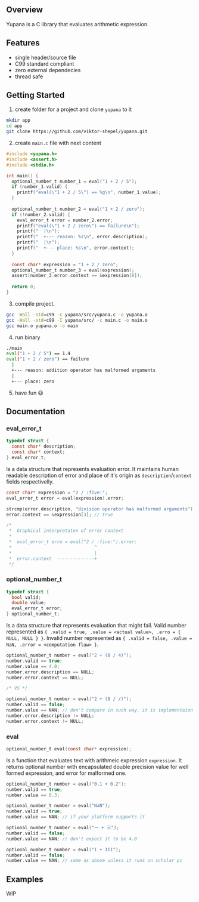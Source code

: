 ## Overview
Yupana is a C library that evaluates arithmetic expression.

## Features
* single header/source file
* C99 standard compliant
* zero external dependecies
* thread safe

## Getting Started
1. create folder for a project and clone `yupana` to it
```bash
mkdir app
cd app
git clone https://github.com/viktor-shepel/yupana.git
```
2. create `main.c` file with next content
```c
#include <yupana.h>
#include <assert.h>
#include <stdio.h>

int main() {
  optional_number_t number_1 = eval("1 + 2 / 5");
  if (number_1.valid) {
    printf("eval(\"1 + 2 / 5\") == %g\n", number_1.value);
  }
  
  optional_number_t number_2 = eval("1 + 2 / zero");
  if (!number_2.valid) {
    eval_error_t error = number_2.error;
    printf("eval(\"1 + 2 / zero\") == failure\n");
    printf("  |\n");
    printf("  +--- reason: %s\n", error.description);    
    printf("  |\n");
    printf("  +--- place: %s\n", error.context);   
  }
  
  const char* expression = "1 + 2 / zero";
  optional_number_t number_3 = eval(expression);
  assert(number_3.error.context == &expression[8]);  
  
  return 0;
}
```
3. compile project.
```bash
gcc -Wall -std=c99 -c yupana/src/yupana.c -o yupana.o
gcc -Wall -std=c99 -I yupana/src/ -c main.c -o main.o
gcc main.o yupana.o -o main
```
4. run binary
```bash
./main
eval("1 + 2 / 5") == 1.4
eval("1 + 2 / zero") == failure
  |
  +--- reason: addition operator has malformed arguments
  |
  +--- place: zero
```
5. have fun :smiley:
## Documentation

### eval_error_t
```c
typedef struct {
  const char* description;
  const char* context;
} eval_error_t;
```
Is a data structure that represents evaluation error. It maintains human readable description of error and place of it's origin as `description`/`context` fields respectivelly.
```c
const char* expression = "2 / :five:";
eval_error_t error = eval(expression).error;

strcmp(error.description, "division operator has malformed arguments") == 0; // true
error.context == &expression[3]; // true

/*
 *  Graphical interpretaton of error context
 *
 *  eval_error_t erro = eval("2 / :five:").error;
 *                               ^
 *                               |
 *  error.context  --------------+
 */

```
### optional_number_t
```c
typedef struct {
  bool valid;
  double value;
  eval_error_t error;
} optional_number_t;
```
Is a data structure that represents evaluation that might fail.
Valid number represented as `{ .valid = true, .value = <actual value>, .erro = { NULL, NULL } }`.
Invalid number represented as `{ .valid = false, .value = NaN, .error = <computation flaw> }`.
```c
optional_number_t number = eval("2 + (8 / 4)");
number.valid == true;
number.value == 4.0;
number.error.description == NULL;
number.error.context == NULL;

/* VS */

optional_number_t number = eval("2 + (8 / /)");
number.valid == false;
number.value == NAN; // don't compare in such way, it is implementaion specific
number.error.description != NULL;
number.error.context != NULL;
```
### eval
```c
optional_number_t eval(const char* expression);
```
Is a function that evaluates text with arithmeic expression `expression`. It returns optional number with encapsulated double precision value for well formed expression, and error for malformed one.
```c
optional_number_t number = eval("0.1 + 0.2");
number.valid == true;
number.value == 0.3;

optional_number_t number = eval("NaN");
number.valid == true;
number.value == NAN; // if your platform supports it

optional_number_t number = eval("一 + 三");
number.valid == false;
number.value == NAN; // don't expect it to be 4.0

optional_number_t number = eval("I + III");
number.valid == false;
number.value == NAN; // same as above unless it runs on scholar pc
```
## Examples
WIP

